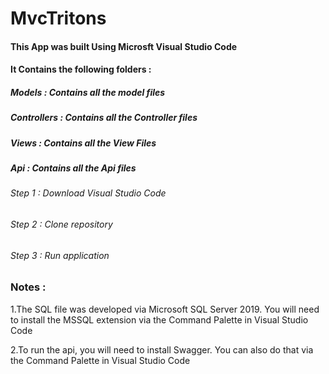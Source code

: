 # MvcTritons

#### This App was built Using Microsft Visual Studio Code

#### It Contains the following folders :

##### Models : Contains all the model files

##### Controllers : Contains all the Controller files

##### Views : Contains all the View Files

##### Api : Contains all the Api files

###### Step 1 : Download Visual Studio Code

###### Step 2 : Clone repository

###### Step 3 : Run application

### Notes :

1.The SQL file was developed via Microsoft SQL Server 2019. You will need to install the MSSQL extension via the Command Palette in Visual Studio Code

2.To run the api, you will need to install Swagger. You can also do that via the Command Palette in Visual Studio Code


